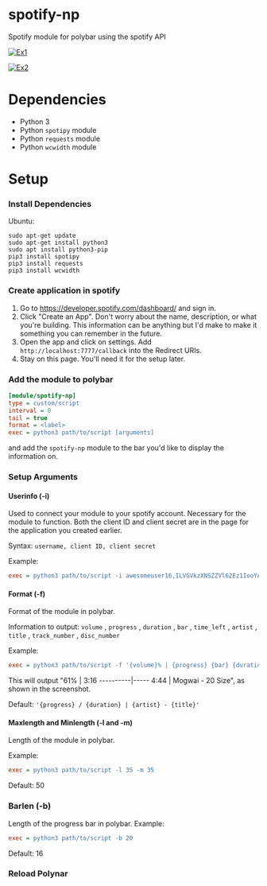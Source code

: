 # spotify-np
Spotify module for polybar using the spotify API


[![Ex1](http://benji42.u.catgirlsare.sexy/TEMq.png)](http://benji42.u.catgirlsare.sexy/TEMq.png)

[![Ex2](http://benji42.u.catgirlsare.sexy/X_3F.png)](http://benji42.u.catgirlsare.sexy/X_3F.png)

# Dependencies
- Python 3
- Python `spotipy` module
- Python `requests` module
- Python `wcwidth` module

# Setup
### Install Dependencies
Ubuntu:
```
sudo apt-get update
sudo apt-get install python3
sudo apt install python3-pip
pip3 install spotipy
pip3 install requests
pip3 install wcwidth
```
### Create application in spotify
1. Go to https://developer.spotify.com/dashboard/ and sign in.
2. Click "Create an App". Don't worry about the name, description, or what you're building. This information can be anything but I'd make to make it something you can remember in the future.
3. Open the app and click on settings. Add `http://localhost:7777/callback` into the Redirect URIs.
4. Stay on this page. You'll need it for the setup later.

### Add the module to polybar
~~~ ini
[module/spotify-np]
type = custom/script
interval = 0
tail = true
format = <label>
exec = python3 path/to/script [arguments]
~~~
and add the `spotify-np` module to the bar you'd like to display the information on.

### Setup Arguments
#### Userinfo (-i)
Used to connect your module to your spotify account. Necessary for the module to function. Both the client ID and client secret are in the page for the application you created earlier.

Syntax: `username, client ID, client secret`

Example:
~~~ini
exec = python3 path/to/script -i awesomeuser16,ILVGVkzXNSZZVl62Ez1IooYA75RdaOY0,CTL6hA8nmhJ3QqWf7jsQmXWf8QvOtX7e
~~~
#### Format (-f)
Format of the module in polybar.

Information to output:
`volume` , `progress` , `duration` , `bar` , `time_left` , `artist` , `title` , `track_number` , `disc_number`

Example:
~~~ini
exec = python3 path/to/script -f '{volume}% | {progress} {bar} {duration} | {artist} - {title}'
~~~
This will output "61% | 3:16 ----------|----- 4:44 | Mogwai - 20 Size", as shown in the screenshot.

Default: `'{progress} / {duration} | {artist} - {title}'`

#### Maxlength and Minlength (-l and -m)
Length of the module in polybar.

Example:
~~~ini
exec = python3 path/to/script -l 35 -m 35
~~~
Default: 50

### Barlen (-b)
Length of the progress bar in polybar.
Example:
~~~ini
exec = python3 path/to/script -b 20
~~~
Default: 16

### Reload Polynar
